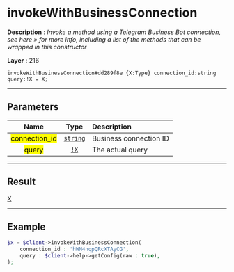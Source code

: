 # invokeWithBusinessConnection

**Description** : *Invoke a method using a Telegram Business Bot connection, see here &raquo; for more info, including a list of the methods that can be wrapped in this constructor*

**Layer** : 216

```tl
invokeWithBusinessConnection#dd289f8e {X:Type} connection_id:string query:!X = X;
```

---

## Parameters

| Name | Type | Description |
| :---: | :---: | :--- |
| <mark>connection_id</mark> | [`string`](type/string) | Business connection ID |
| <mark>query</mark> | [`!X`](type/X) | The actual query |

---

## Result

[X](type/X)

---

## Example

```php
$x = $client->invokeWithBusinessConnection(
	connection_id : 'hWN4nqpQRcXTAyCG',
	query : $client->help->getConfig(raw : true),
);
```